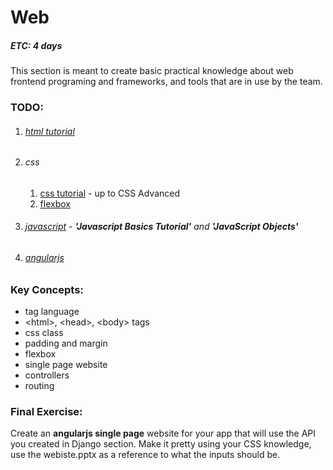 # Web
##### ETC: 4 days
This section is meant to create basic practical knowledge about web frontend programing and
frameworks, and tools that are in use by the team. 

### TODO:
1. ###### [html tutorial](https://www.tutorialspoint.com/html/html_quick_guide.htm)
2. ###### css
    1. [css tutorial](https://www.w3schools.com/css/) - up to CSS Advanced
    2. [flexbox](https://internetingishard.com/html-and-css/flexbox/)
3. ###### [javascript](https://www.tutorialspoint.com/javascript/index.htm) - **'Javascript Basics Tutorial'** and **'JavaScript Objects'**
4. ###### [angularjs](https://www.w3schools.com/angular)

### Key Concepts:
-   tag language
-   \<html>, \<head>, \<body> tags
-   css class
-   padding and margin
-   flexbox
-   single page website
-   controllers
-   routing


### Final Exercise:
Create an **angularjs single page** website for your app that will use the API you created in Django section.
Make it pretty using your CSS knowledge, use the webiste.pptx as a reference to what the inputs should be.
